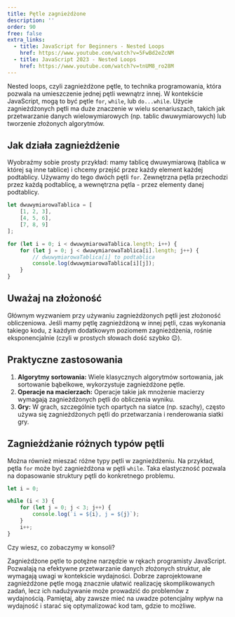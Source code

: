```yaml
---
title: Pętle zagnieżdżone
description: ''
order: 90
free: false
extra_links:
  - title: JavaScript for Beginners - Nested Loops
    href: https://www.youtube.com/watch?v=5FwBd2eZcNM
  - title: JavaScript 2023 - Nested Loops
    href: https://www.youtube.com/watch?v=tnUM8_ro28M
---
```


Nested loops, czyli zagnieżdżone pętle, to technika programowania, która pozwala na umieszczenie jednej pętli wewnątrz innej. W kontekście JavaScript, mogą to być pętle `for`, `while`, lub `do...while`. Użycie zagnieżdżonych pętli ma duże znaczenie w wielu scenariuszach, takich jak przetwarzanie danych wielowymiarowych (np. tablic dwuwymiarowych) lub tworzenie złożonych algorytmów.

## Jak działa zagnieżdżenie

Wyobraźmy sobie prosty przykład: mamy tablicę dwuwymiarową (tablica w której są inne tablice) i chcemy przejść przez każdy element każdej podtablicy. Używamy do tego dwóch pętli `for`. Zewnętrzna pętla przechodzi przez każdą podtablicę, a wewnętrzna pętla - przez elementy danej podtablicy.

```javascript
let dwuwymiarowaTablica = [
	[1, 2, 3],
	[4, 5, 6],
	[7, 8, 9]
];

for (let i = 0; i < dwuwymiarowaTablica.length; i++) {
	for (let j = 0; j < dwuwymiarowaTablica[i].length; j++) {
		// dwuwymiarowaTablica[i] to podtablica
		console.log(dwuwymiarowaTablica[i][j]);
	}
}
```

## Uważaj na złożoność

Głównym wyzwaniem przy używaniu zagnieżdżonych pętli jest złożoność obliczeniowa. Jeśli mamy pętlę zagnieżdżoną w innej pętli, czas wykonania takiego kodu, z każdym dodatkowym poziomem zagnieżdżenia, rośnie eksponencjalnie (czyli w prostych słowach dość szybko 😉).

## Praktyczne zastosowania

1. **Algorytmy sortowania:** Wiele klasycznych algorytmów sortowania, jak sortowanie bąbelkowe, wykorzystuje zagnieżdżone pętle.
2. **Operacje na macierzach:** Operacje takie jak mnożenie macierzy wymagają zagnieżdżonych pętli do obliczenia wyniku.
3. **Gry:** W grach, szczególnie tych opartych na siatce (np. szachy), często używa się zagnieżdżonych pętli do przetwarzania i renderowania siatki gry.

## Zagnieżdżanie różnych typów pętli

Można również mieszać różne typy pętli w zagnieżdżeniu. Na przykład, pętla `for` może być zagnieżdżona w pętli `while`. Taka elastyczność pozwala na dopasowanie struktury pętli do konkretnego problemu.

```javascript
let i = 0;

while (i < 3) {
	for (let j = 0; j < 3; j++) {
		console.log(`i = ${i}, j = ${j}`);
	}
	i++;
}
```

Czy wiesz, co zobaczymy w konsoli?

Zagnieżdżone pętle to potężne narzędzie w rękach programisty JavaScript. Pozwalają na efektywne przetwarzanie danych złożonych struktur, ale wymagają uwagi w kontekście wydajności. Dobrze zaprojektowane zagnieżdżone pętle mogą znacznie ułatwić realizację skomplikowanych zadań, lecz ich nadużywanie może prowadzić do problemów z wydajnością. Pamiętaj, aby zawsze mieć na uwadze potencjalny wpływ na wydajność i starać się optymalizować kod tam, gdzie to możliwe.
